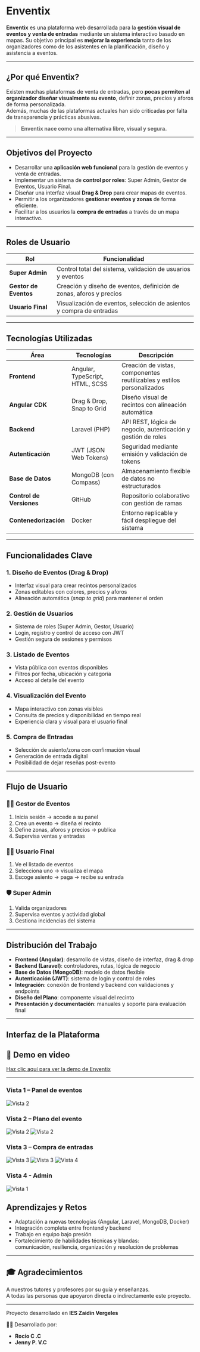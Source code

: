 # Enventix

**Enventix** es una plataforma web desarrollada para la **gestión visual de eventos y venta de entradas** mediante un sistema interactivo basado en mapas. Su objetivo principal es **mejorar la experiencia** tanto de los organizadores como de los asistentes en la planificación, diseño y asistencia a eventos.

---

## ¿Por qué Enventix?

Existen muchas plataformas de venta de entradas, pero **pocas permiten al organizador diseñar visualmente su evento**, definir zonas, precios y aforos de forma personalizada.  
Además, muchas de las plataformas actuales han sido criticadas por falta de transparencia y prácticas abusivas.

> **Enventix nace como una alternativa libre, visual y segura.**

---

## Objetivos del Proyecto

- Desarrollar una **aplicación web funcional** para la gestión de eventos y venta de entradas.
- Implementar un sistema de **control por roles**: Super Admin, Gestor de Eventos, Usuario Final.
- Diseñar una interfaz visual **Drag & Drop** para crear mapas de eventos.
- Permitir a los organizadores **gestionar eventos y zonas** de forma eficiente.
- Facilitar a los usuarios la **compra de entradas** a través de un mapa interactivo.

---

## Roles de Usuario

| Rol              | Funcionalidad                                                                 |
|------------------|--------------------------------------------------------------------------------|
| **Super Admin**      | Control total del sistema, validación de usuarios y eventos                   |
| **Gestor de Eventos**| Creación y diseño de eventos, definición de zonas, aforos y precios           |
| **Usuario Final**    | Visualización de eventos, selección de asientos y compra de entradas          |

---

## Tecnologías Utilizadas

| Área                 | Tecnologías                            | Descripción                                                  |
|----------------------|-----------------------------------------|--------------------------------------------------------------|
| **Frontend**         | Angular, TypeScript, HTML, SCSS         | Creación de vistas, componentes reutilizables y estilos personalizados |
| **Angular CDK**      | Drag & Drop, Snap to Grid               | Diseño visual de recintos con alineación automática          |
| **Backend**          | Laravel (PHP)                           | API REST, lógica de negocio, autenticación y gestión de roles |
| **Autenticación**    | JWT (JSON Web Tokens)                   | Seguridad mediante emisión y validación de tokens            |
| **Base de Datos**    | MongoDB (con Compass)                   | Almacenamiento flexible de datos no estructurados            |
| **Control de Versiones** | GitHub                              | Repositorio colaborativo con gestión de ramas                |
| **Contenedorización**| Docker                                  | Entorno replicable y fácil despliegue del sistema            |

---

## Funcionalidades Clave

### 1. Diseño de Eventos (Drag & Drop)
- Interfaz visual para crear recintos personalizados  
- Zonas editables con colores, precios y aforos  
- Alineación automática (*snap to grid*) para mantener el orden

### 2. Gestión de Usuarios
- Sistema de roles (Super Admin, Gestor, Usuario)  
- Login, registro y control de acceso con JWT  
- Gestión segura de sesiones y permisos

### 3. Listado de Eventos
- Vista pública con eventos disponibles  
- Filtros por fecha, ubicación y categoría  
- Acceso al detalle del evento

### 4. Visualización del Evento
- Mapa interactivo con zonas visibles  
- Consulta de precios y disponibilidad en tiempo real  
- Experiencia clara y visual para el usuario final

### 5. Compra de Entradas
- Selección de asiento/zona con confirmación visual  
- Generación de entrada digital  
- Posibilidad de dejar reseñas post-evento

---

## Flujo de Usuario

### 👨‍💼 **Gestor de Eventos**
1. Inicia sesión → accede a su panel  
2. Crea un evento → diseña el recinto  
3. Define zonas, aforos y precios → publica  
4. Supervisa ventas y entradas

### 🙋‍♀️ **Usuario Final**
1. Ve el listado de eventos  
2. Selecciona uno → visualiza el mapa  
3. Escoge asiento → paga → recibe su entrada

### 🛡️ **Super Admin**
1. Valida organizadores  
2. Supervisa eventos y actividad global  
3. Gestiona incidencias del sistema

---

## Distribución del Trabajo

- **Frontend (Angular)**: desarrollo de vistas, diseño de interfaz, drag & drop  
- **Backend (Laravel)**: controladores, rutas, lógica de negocio  
- **Base de Datos (MongoDB)**: modelo de datos flexible  
- **Autenticación (JWT)**: sistema de login y control de roles  
- **Integración**: conexión de frontend y backend con validaciones y endpoints  
- **Diseño del Plano**: componente visual del recinto  
- **Presentación y documentación**: manuales y soporte para evaluación final

---
## Interfaz de la Plataforma

## 🎥 Demo en video

[Haz clic aquí para ver la demo de Enventix](./media/Eventix.mp4)

---
### Vista 1 – Panel de eventos
![Vista 2](./media/2.png)

### Vista 2 – Plano del evento
![Vista 2](./media/4.png)
![Vista 2](./media/5.png)
### Vista 3 – Compra de entradas
![Vista 3](./media/7.png)
![Vista 3](./media/6.png)
![Vista 4](./media/3.png)
### Vista 4 - Admin
![Vista 1](./media/1.png)


## Aprendizajes y Retos

- Adaptación a nuevas tecnologías (Angular, Laravel, MongoDB, Docker)  
- Integración completa entre frontend y backend  
- Trabajo en equipo bajo presión  
- Fortalecimiento de habilidades técnicas y blandas:  
  comunicación, resiliencia, organización y resolución de problemas

---

## 🎓 Agradecimientos

A nuestros tutores y profesores por su guía y enseñanzas.  
A todas las personas que apoyaron directa o indirectamente este proyecto.

---
Proyecto desarrollado en **IES Zaidín Vergeles**

👩‍💻 Desarrollado por:  
- **Rocío C .C**  
- **Jenny P. V.C**
